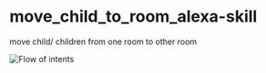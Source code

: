 # move_child_to_room_alexa-skill
move child/ children from one room to other room

![Flow of intents]("https://github.com/ShubhraDeshpande/move_child_to_room_alexa-skill/blob/master/moveChildFlow_1.jpg")

